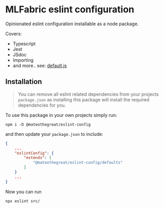 # MLFabric eslint configuration

Opinionated eslint configuration installable as a node package.

Covers:

* Typescript
* Jest
* JSdoc
* Importing
* and more.. see: [default.js](defaults.js)

## Installation

> You can remove all eslint related dependencies from your
> projects `package.json` as installing this package will
> install the required dependencies for you.

To use this package in your own projects simply run:

```shell
npm i -D @mateothegreat/eslint-config
```

and then update your `package.json` to include:

```json
{
    ...
    "eslintConfig": {
        "extends": [
            "@mateothegreat/eslint-config/defaults"
        ]
    }
    ...
}
```

Now you can run

```shell
npx eslint src/
```
